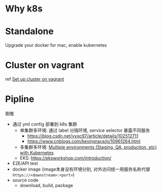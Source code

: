 # Why k8s

# Standalone

Upgrade your docker for mac, enable kubernetes

# Cluster on vagrant

ref [Set up cluster on vagrant](./README.md)

# Pipline

倒推

- 通过 yml config 部署到 k8s 集群
  - 单集群多环境: 通过 label 分隔环境, service selector 暴露不同服务
    - https://blog.csdn.net/yyoc97/article/details/102512711
    - https://www.cnblogs.com/kevingrace/p/10961264.html
  - 多集群多环境: [Multiple environments (Staging, QA, production, etc) with Kubernetes](https://stackoverflow.com/questions/43212836/multiple-environments-staging-qa-production-etc-with-kubernetes)
  - EKS: https://eksworkshop.com/introduction/
- E2E/API test
- docker image (image本身没有环境分别, 对外访问统一用服务名称代替 `https://<downstream>:<port>`)
- source code
  - download, build, package
